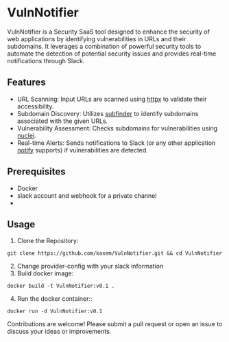 # VulnNotifier
VulnNotifier is a Security SaaS tool designed to enhance the security of web applications by identifying vulnerabilities in URLs and their subdomains. It leverages a combination of powerful security tools to automate the detection of potential security issues and provides real-time notifications through Slack.
## Features
* URL Scanning: Input URLs are scanned using [httpx](https://github.com/projectdiscovery/httpx) to validate their accessibility.
* Subdomain Discovery: Utilizes [subfinder](https://github.com/projectdiscovery/subfinder) to identify subdomains associated with the given URLs.
* Vulnerability Assessment: Checks subdomains for vulnerabilities using [nuclei](https://github.com/projectdiscovery/nuclei).
* Real-time Alerts: Sends notifications to Slack (or any other application [notify](https://github.com/projectdiscovery/notify) supports) if vulnerabilities are detected.

## Prerequisites
* Docker
* slack account and webhook for a private channel
* 
## Usage
1. Clone the Repository:
```
git clone https://github.com/kaxem/VulnNotifier.git && cd VulnNotifier
```
2. Change provider-config with your slack information
3. Build docker image:
```
docker build -t VulnNotifier:v0.1 .
```
4. Run the docker container::
```
docker run -d VulnNotifier:v0.1
```

Contributions are welcome! Please submit a pull request or open an issue to discuss your ideas or improvements.
